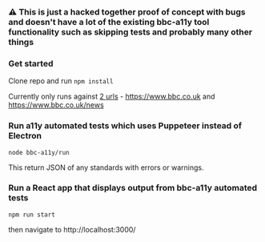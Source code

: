 ### ⚠️ This is just a hacked together proof of concept with bugs and doesn't have a lot of the existing bbc-a11y tool functionality such as skipping tests and probably many other things

### Get started

Clone repo and run `npm install`

Currently only runs against [2 urls](https://github.com/jroebu14/puppeteer-a11y/blob/master/bbc-a11y/index.js#L8) - https://www.bbc.co.uk and https://www.bbc.co.uk/news

### Run a11y automated tests which uses Puppeteer instead of Electron

```
node bbc-a11y/run
```

This return JSON of any standards with errors or warnings.

### Run a React app that displays output from bbc-a11y automated tests

```
npm run start
```

then navigate to http://localhost:3000/
